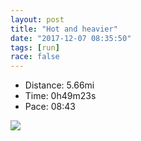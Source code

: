 ```yaml
---
layout: post
title: "Hot and heavier"
date: "2017-12-07 08:35:50"
tags: [run]
race: false
---
```

<ul>
 <li>Distance: 5.66mi</li>
 <li>Time: 0h49m23s</li>
 <li>Pace: 08:43</li>
</ul>

<img src='https://maps.googleapis.com/maps/api/staticmap?maptype=roadmap&path=enc:ihl|Cr~`hN~Y~A`@jBfShATlBnBI}WmD_@mBqNMak@aHgdAqYyfAeJyOIhODhgAhJx`AnXhc@~F&key=AIzaSyC1MId7bFpkLXNAaYhBSTb8jLyiSqzbDtM&size=800x800'>
